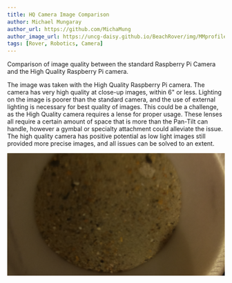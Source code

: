 ```yaml
---
title: HQ Camera Image Comparison
author: Michael Mungaray
author_url: https://github.com/MichaMung
author_image_url: https://uncg-daisy.github.io/BeachRover/img/MMprofilePicture.jpg
tags: [Rover, Robotics, Camera]
---
```


Comparison of image quality between the standard Raspberry Pi Camera and the High Quality Raspberry Pi camera.

<!--truncate-->

The image was taken with the High Quality Raspberry Pi camera. The camera has very high quality at close-up images, within 6" or less.
Lighting on the image is poorer than the standard camera, and the use of external lighting is necessary for best quality of images.
This could be a challenge, as the High Quality camera requires a lense for proper usage. These lenses all require a certain amount
of space that is more than the Pan-Tilt can handle, however a gymbal or specialty attachment could alleviate the issue. The high
quality camera has positive potential as low light images still provided more precise images, and all issues can be solved to an
extent. 

![HIQW](/img/highQualCamImage.jpg)